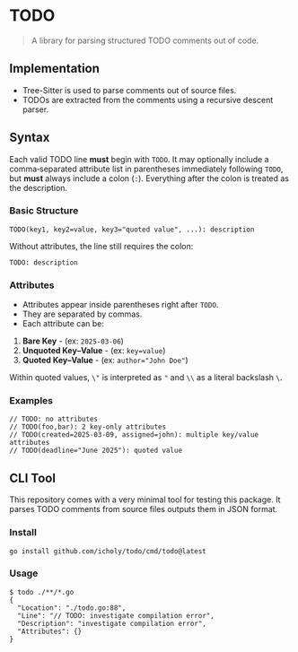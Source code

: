 # TODO

> A library for parsing structured TODO comments out of code.

## Implementation

* Tree-Sitter is used to parse comments out of source files.
* TODOs are extracted from the comments using a recursive descent parser.

## Syntax

Each valid TODO line **must** begin with `TODO`. It may optionally include a comma‐separated attribute list in parentheses immediately following `TODO`, but **must** always include a colon (`:`). Everything after the colon is treated as the description.

### Basic Structure

```
TODO(key1, key2=value, key3="quoted value", ...): description
```

Without attributes, the line still requires the colon:

```
TODO: description
```

### Attributes

- Attributes appear inside parentheses right after `TODO`.
- They are separated by commas.  
- Each attribute can be:

1. **Bare Key** - (ex: `2025-03-06`)
2. **Unquoted Key–Value**  - (ex: `key=value`)
3. **Quoted Key–Value**  - (ex: `author="John Doe"`)

Within quoted values, `\"` is interpreted as `"` and `\\` as a literal backslash `\`.

### Examples

```
// TODO: no attributes
// TODO(foo,bar): 2 key-only attributes
// TODO(created=2025-03-09, assigned=john): multiple key/value attributes
// TODO(deadline="June 2025"): quoted value 
```

## CLI Tool

This repository comes with a very minimal tool for testing this package.
It parses TODO comments from source files outputs them in JSON format.

### Install

```
go install github.com/icholy/todo/cmd/todo@latest
```

### Usage

```
$ todo ./**/*.go
{
  "Location": "./todo.go:88",
  "Line": "// TODO: investigate compilation error",
  "Description": "investigate compilation error",
  "Attributes": {}
}
```
